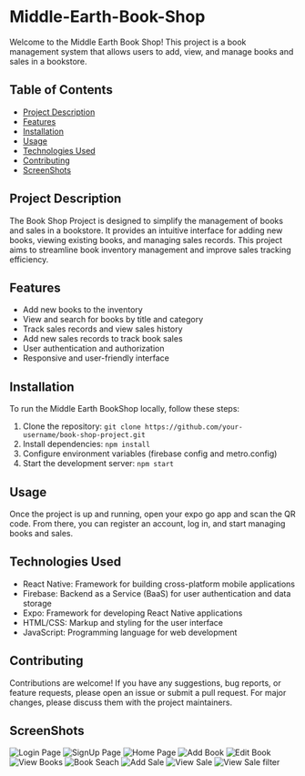 # Middle-Earth-Book-Shop


Welcome to the Middle Earth Book Shop! This project is a book management system that allows users to add, view, and manage books and sales in a bookstore.

## Table of Contents

- [Project Description](#project-description)
- [Features](#features)
- [Installation](#installation)
- [Usage](#usage)
- [Technologies Used](#technologies-used)
- [Contributing](#contributing)
- [ScreenShots](#screenshots)

## Project Description

The Book Shop Project is designed to simplify the management of books and sales in a bookstore. It provides an intuitive interface for adding new books, viewing existing books, and managing sales records. This project aims to streamline book inventory management and improve sales tracking efficiency.

## Features

- Add new books to the inventory
- View and search for books by title and category
- Track sales records and view sales history
- Add new sales records to track book sales
- User authentication and authorization
- Responsive and user-friendly interface


## Installation

To run the Middle Earth BookShop locally, follow these steps:

1. Clone the repository: `git clone https://github.com/your-username/book-shop-project.git`
2. Install dependencies: `npm install`
3. Configure environment variables (firebase config and metro.config)
4. Start the development server: `npm start`

## Usage

Once the project is up and running, open your expo go app and scan the QR code. From there, you can register an account, log in, and start managing books and sales.

## Technologies Used

- React Native: Framework for building cross-platform mobile applications
- Firebase: Backend as a Service (BaaS) for user authentication and data storage
- Expo: Framework for developing React Native applications
- HTML/CSS: Markup and styling for the user interface
- JavaScript: Programming language for web development

## Contributing

Contributions are welcome! If you have any suggestions, bug reports, or feature requests, please open an issue or submit a pull request. For major changes, please discuss them with the project maintainers.

## ScreenShots

![Login Page](ScreenShots/login.jpg)
![SignUp Page](ScreenShots/signup.jpg)
![Home Page](ScreenShots/main.jpg)
![Add Book](ScreenShots/addbook.jpg)
![Edit Book](ScreenShots/bookedit.jpg)
![View Books](ScreenShots/viewbook.jpg)
![Book Seach](ScreenShots/viewbooksearch.jpg)
![Add Sale](ScreenShots/addsale.jpg)
![View Sale](ScreenShots/viewsale.jpg)
![View Sale filter](ScreenShots/viewsaledate.jpg)

